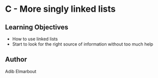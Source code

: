 # C - More singly linked lists

## Learning Objectives

- How to use linked lists
- Start to look for the right source of information without too much help

## Author
 Adib Elmarbout
